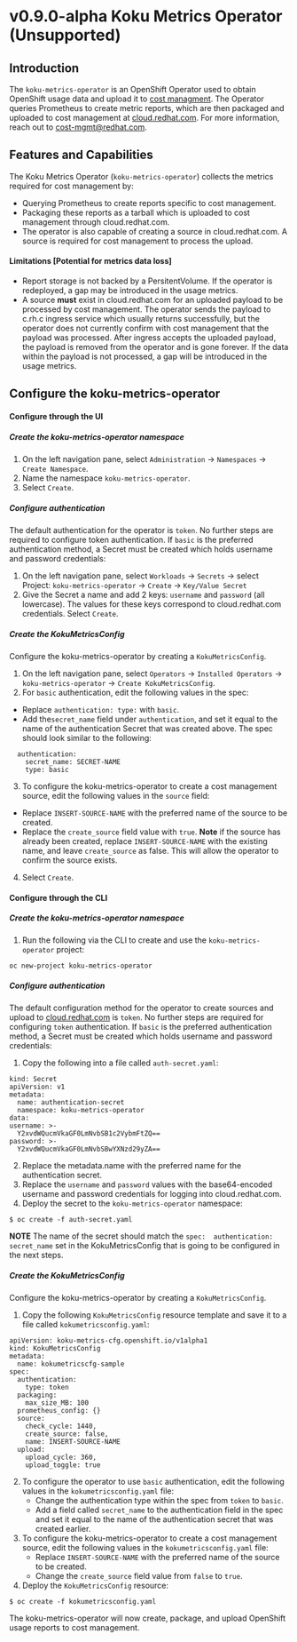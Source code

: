 # v0.9.0-alpha Koku Metrics Operator (Unsupported)
## Introduction
The `koku-metrics-operator` is an OpenShift Operator used to obtain OpenShift usage data and upload it to [cost managment](https://access.redhat.com/documentation/en-us/openshift_container_platform/4.5/html/getting_started_with_cost_management/assembly_introduction_cost_management). The Operator queries Prometheus to create metric reports, which are then packaged and uploaded to cost management at [cloud.redhat.com](https://cloud.redhat.com). For more information, reach out to <cost-mgmt@redhat.com>.
## Features and Capabilities
The Koku Metrics Operator (`koku-metrics-operator`) collects the metrics required for cost management by:
* Querying Prometheus to create reports specific to cost management.
* Packaging these reports as a tarball which is uploaded to cost management through cloud.redhat.com.
* The operator is also capable of creating a source in cloud.redhat.com. A source is required for cost management to process the upload.
#### Limitations [Potential for metrics data loss]
* Report storage is not backed by a PersitentVolume. If the operator is redeployed, a gap may be introduced in the usage metrics.
* A source **must** exist in cloud.redhat.com for an uploaded payload to be processed by cost management. The operator sends the payload to c.rh.c ingress service which usually returns successfully, but the operator does not currently confirm with cost management that the payload was processed. After ingress accepts the uploaded payload, the payload is removed from the operator and is gone forever. If the data within the payload is not processed, a gap will be introduced in the usage metrics.
## Configure the koku-metrics-operator
#### Configure through the UI
##### Create the koku-metrics-operator namespace
1. On the left navigation pane, select `Administration` -> `Namespaces` -> `Create Namespace`.
2. Name the namespace `koku-metrics-operator`.
3. Select `Create`.
##### Configure authentication
The default authentication for the operator is `token`. No further steps are required to configure token authentication. If `basic` is the preferred authentication method, a Secret must be created which holds username and password credentials:
1. On the left navigation pane, select `Workloads` -> `Secrets` -> select Project: `koku-metrics-operator` -> `Create` -> `Key/Value Secret`
2. Give the Secret a name and add 2 keys: `username` and `password` (all lowercase). The values for these keys correspond to cloud.redhat.com credentials.
Select `Create`.
##### Create the KokuMetricsConfig
Configure the koku-metrics-operator by creating a `KokuMetricsConfig`.
1. On the left navigation pane, select `Operators` -> `Installed Operators` -> `koku-metrics-operator` -> `Create KokuMetricsConfig`.
2. For `basic` authentication, edit the following values in the spec:
* Replace `authentication: type:` with `basic`.
* Add the`secret_name` field under `authentication`, and set it equal to the name of the authentication Secret that was created above. The spec should look similar to the following:
```
  authentication:
    secret_name: SECRET-NAME
    type: basic
```
3. To configure the koku-metrics-operator to create a cost management source, edit the following values in the `source` field:
* Replace `INSERT-SOURCE-NAME` with the preferred name of the source to be created.
* Replace the `create_source` field value with `true`.
**Note** if the source has already been created, replace `INSERT-SOURCE-NAME` with the existing name, and leave `create_source` as false. This will allow the operator to confirm the source exists.
4. Select `Create`.

#### Configure through the CLI
##### Create the koku-metrics-operator namespace
1. Run the following via the CLI to create and use the `koku-metrics-operator` project:
```
oc new-project koku-metrics-operator
```
##### Configure authentication
The default configuration method for the operator to create sources and upload to [cloud.redhat.com](https://cloud.redhat.com/) is `token`. No further steps are required for configuring `token` authentication. If `basic` is the preferred authentication method, a Secret must be created which holds username and password credentials:
1. Copy the following into a file called `auth-secret.yaml`:
```
kind: Secret
apiVersion: v1
metadata:
  name: authentication-secret
  namespace: koku-metrics-operator
data:
username: >-
  Y2xvdWQucmVkaGF0LmNvbSB1c2VybmFtZQ==
password: >-
  Y2xvdWQucmVkaGF0LmNvbSBwYXNzd29yZA==
```
2. Replace the metadata.name with the preferred name for the authentication secret.
3. Replace the `username` and `password` values with the base64-encoded username and password credentials for logging into cloud.redhat.com.
4. Deploy the secret to the `koku-metrics-operator` namespace:
```
$ oc create -f auth-secret.yaml
```
**NOTE** The name of the secret should match the `spec:  authentication:  secret_name` set in the KokuMetricsConfig that is going to be configured in the next steps.

##### Create the KokuMetricsConfig
Configure the koku-metrics-operator by creating a `KokuMetricsConfig`.
1. Copy the following `KokuMetricsConfig` resource template and save it to a file called `kokumetricsconfig.yaml`:
```
apiVersion: koku-metrics-cfg.openshift.io/v1alpha1
kind: KokuMetricsConfig
metadata:
  name: kokumetricscfg-sample
spec:
  authentication:
    type: token
  packaging:
    max_size_MB: 100
  prometheus_config: {}
  source:
    check_cycle: 1440,
    create_source: false,
    name: INSERT-SOURCE-NAME
  upload:
    upload_cycle: 360,
    upload_toggle: true
```
2. To configure the operator to use `basic` authentication, edit the following values in the `kokumetricsconfig.yaml` file:
   * Change the authentication type within the spec from `token` to `basic`.
   * Add a field called `secret_name` to the authentication field in the spec and set it equal to the name of the authentication secret that was created earlier.
3. To configure the koku-metrics-operator to create a cost management source, edit the following values in the `kokumetricsconfig.yaml` file:
   * Replace `INSERT-SOURCE-NAME` with the preferred name of the source to be created.
   * Change the `create_source` field value from `false` to `true`.
3. Deploy the `KokuMetricsConfig` resource:
```
$ oc create -f kokumetricsconfig.yaml
```
The koku-metrics-operator will now create, package, and upload OpenShift usage reports to cost management.
